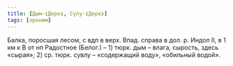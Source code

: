 ```yaml
---
title: [Дым-❮Дере❯, Сулу-❮Дере❯]
tags: [ороним]
---
```


Балка, поросшая лесом, с вдп в верх. Впад. справа в дол. р. Индол II, в 1 км к В
от нп Радостное (Белог.) – 1) тюрк. дым – влага, сырость, здесь «сырая»; 2) ср.
тюрк. сувлу – «содержащий воду», «обильный водой».
